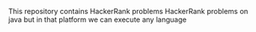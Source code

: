 This repository contains HackerRank problems
HackerRank problems on java but in that platform we can execute any language
